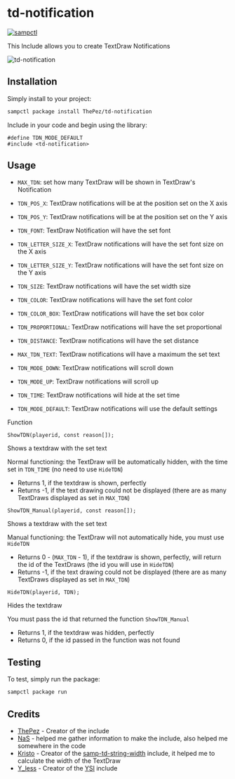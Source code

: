 # td-notification

[![sampctl](https://img.shields.io/badge/sampctl-td--notification-2f2f2f.svg?style=for-the-badge)](https://github.com/ThePez/td-notification)

This Include allows you to create TextDraw Notifications

![td-notification](https://i.ibb.co/pLH38H0/sa-mp-928.png)

## Installation

Simply install to your project:

```bash
sampctl package install ThePez/td-notification
```

Include in your code and begin using the library:

```pawn
#define TDN_MODE_DEFAULT
#include <td-notification>
```

## Usage

* `MAX_TDN`: set how many TextDraw will be shown in TextDraw's Notification
* `TDN_POS_X`: TextDraw notifications will be at the position set on the X axis
* `TDN_POS_Y`: TextDraw notifications will be at the position set on the Y axis
* `TDN_FONT`: TextDraw Notification will have the set font
* `TDN_LETTER_SIZE_X`: TextDraw notifications will have the set font size on the X axis
* `TDN_LETTER_SIZE_Y`: TextDraw notifications will have the set font size on the Y axis
* `TDN_SIZE`: TextDraw notifications will have the set width size
* `TDN_COLOR`: TextDraw notifications will have the set font color
* `TDN_COLOR_BOX`: TextDraw notifications will have the set box color
* `TDN_PROPORTIONAL`: TextDraw notifications will have the set proportional
* `TDN_DISTANCE`: TextDraw notifications will have the set distance
* `MAX_TDN_TEXT`: TextDraw notifications will have a maximum the set text
* `TDN_MODE_DOWN`: TextDraw notifications will scroll down
* `TDN_MODE_UP`: TextDraw notifications will scroll up
* `TDN_TIME`: TextDraw notifications will hide at the set time

* `TDN_MODE_DEFAULT`: TextDraw notifications will use the default settings

Function

```pawn
ShowTDN(playerid, const reason[]);
```

Shows a textdraw with the set text

Normal functioning: the TextDraw will be automatically hidden, with the time set in `TDN_TIME` (no need to use `HideTDN`)

*   Returns 1, if the textdraw is shown, perfectly
*   Returns -1, if the text drawing could not be displayed (there are as many TextDraws displayed as set in `MAX_TDN`)

```pawn
ShowTDN_Manual(playerid, const reason[]);
```

Shows a textdraw with the set text

Manual functioning: the TextDraw will not automatically hide, you must use `HideTDN`

*   Returns 0 - (`MAX_TDN` - 1), if the textdraw is shown, perfectly, will return the id of the TextDraws (the id you will use in `HideTDN`)
*   Returns -1, if the text drawing could not be displayed (there are as many TextDraws displayed as set in `MAX_TDN`)

```pawn
HideTDN(playerid, TDN);
```

Hides the textdraw

You must pass the id that returned the function `ShowTDN_Manual`

*   Returns 1, if the textdraw was hidden, perfectly
*   Returns 0, if the id passed in the function was not found

## Testing

To test, simply run the package:

```bash
sampctl package run
```

## Credits

* [ThePez](https://github.com/ThePez) - Creator of the include
* [NaS](https://github.com/Naseband) - helped me gather information to make the include, also helped me somewhere in the code
* [Kristo](https://github.com/kristoisberg) - Creator of the [samp-td-string-width](https://github.com/kristoisberg/samp-td-string-width) include, it helped me to calculate the width of the TextDraw
* [Y_less](https://github.com/y-less) - Creator of the [YSI](https://github.com/pawn-lang/YSI-Includes) include